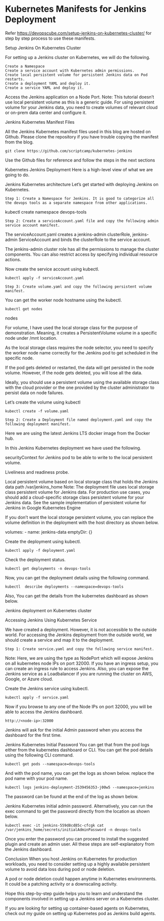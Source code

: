 # Kubernetes Manifests for Jenkins Deployment

Refer https://devopscube.com/setup-jenkins-on-kubernetes-cluster/ for step by step process to use these manifests.

Setup Jenkins On Kubernetes Cluster
  
  For setting up a Jenkins cluster on Kubernetes, we will do the following.

    Create a Namespace
    Create a service account with Kubernetes admin permissions.
    Create local persistent volume for persistent Jenkins data on Pod restarts.
    Create a deployment YAML and deploy it.
    Create a service YAML and deploy it.

Access the Jenkins application on a Node Port.
Note: This tutorial doesn’t use local persistent volume as this is a generic guide. For using persistent volume for your Jenkins data, you need to create volumes of relevant cloud or on-prem data center and configure it.

Jenkins Kubernetes Manifest Files

All the Jenkins Kubernetes manifest files used in this blog are hosted on Github. Please clone the repository if you have trouble copying the manifest from the blog.

    git clone https://github.com/scriptcamp/kubernetes-jenkins

Use the Github files for reference and follow the steps in the next sections

Kubernetes Jenkins Deployment
  Here is a high-level view of what we are going to do.

Jenkins Kubernetes architecture
  Let’s get started with deploying Jenkins on Kubernetes.

    Step 1: Create a Namespace for Jenkins. It is good to categorize all the devops tools as a separate namespace from other applications.

kubectl create namespace devops-tools
    
    Step 2: Create a serviceAccount.yaml file and copy the following admin service account manifest.

The serviceAccount.yaml creates a jenkins-admin clusterRole, jenkins-admin ServiceAccount and binds the clusterRole to the service account.


The jenkins-admin cluster role has all the permissions to manage the cluster components. You can also restrict access by specifying individual resource actions.


Now create the service account using kubectl.

    kubectl apply -f serviceAccount.yaml
    
    Step 3: Create volume.yaml and copy the following persistent volume manifest.

You can get the worker node hostname using the kubectl.

    kubectl get nodes

nodes

For volume, I have used the local storage class for the purpose of demonstration. Meaning, it creates a PersistentVolume volume in a specific node under /mnt location.

As the local storage class requires the node selector, you need to specify the worker node name correctly for the Jenkins pod to get scheduled in the specific node.

If the pod gets deleted or restarted, the data will get persisted in the node volume. However, if the node gets deleted, you will lose all the data.

Ideally, you should use a persistent volume using the available storage class with the cloud provider or the one provided by the cluster administrator to persist data on node failures.

Let’s create the volume using kubectl

    kubectl create -f volume.yaml

    Step 2: Create a Deployment file named deployment.yaml and copy the following deployment manifest.

Here we are using the latest Jenkins LTS docker image from the Docker hub.

In this Jenkins Kubernetes deployment we have used the following.

securityContext for Jenkins pod to be able to write to the local persistent volume.

Liveliness and readiness probe.

Local persistent volume based on local storage class that holds the Jenkins data path /var/jenkins_home
  Note: The deployment file uses local storage class persistent volume for Jenkins data. For production use cases, you should add a cloud-specific storage         class persistent volume for your Jenkins data. See the sample implementation of persistent volume for Jenkins in Google Kubernetes Engine

If you don’t want the local storage persistent volume, you can replace the volume definition in the deployment with the host directory as shown below.

volumes:
      - name: jenkins-data
        emptyDir: {}
  
  Create the deployment using kubectl.

    kubectl apply -f deployment.yaml

Check the deployment status.

    kubectl get deployments -n devops-tools

Now, you can get the deployment details using the following command.

    kubectl  describe deployments --namespace=devops-tools

Also, You can get the details from the kubernetes dashboard as shown below.

Jenkins deployment on Kubernetes cluster

Accessing Jenkins Using Kubernetes Service

We have created a deployment. However, it is not accessible to the outside world. For accessing the Jenkins deployment from the outside world, we should create a service and map it to the deployment.

    Step 1: Create service.yaml and copy the following service manifest.

   Note: Here, we are using the type as NodePort which will expose Jenkins on all kubernetes node IPs on port 32000. If you have an ingress setup, you can          create an ingress rule to access Jenkins. Also, you can expose the Jenkins service as a Loadbalancer if you are running the cluster on AWS,
         Google, or Azure cloud.

Create the Jenkins service using kubectl.

    kubectl apply -f service.yaml

Now if you browse to any one of the Node IPs on port 32000, you will be able to access the Jenkins dashboard.

    http://<node-ip>:32000

Jenkins will ask for the initial Admin password when you access the dashboard for the first time.

Jenkins Kubernetes Initial Password
You can get that from the pod logs either from the kubernetes dashboard or  CLI. You can get the pod details using the following CLI command.

    kubectl get pods --namespace=devops-tools

And with the pod name, you can get the logs as shown below. replace the pod name with your pod name.

    kubectl logs jenkins-deployment-2539456353-j00w5 --namespace=jenkins

The password can be found at the end of the log as shown below.

Jenkins Kubernetes initial admin password.
Alternatively, you can run the exec command to get the password directly from the location as shown below.

    kubectl exec -it jenkins-559d8cd85c-cfcgk cat  /var/jenkins_home/secrets/initialAdminPassword -n devops-tools

Once you enter the password you can proceed to install the suggested plugin and create an admin user. All these steps are self-explanatory from the Jenkins dashboard.

Conclusion
When you host Jenkins on Kubernetes for production workloads, you need to consider setting up a highly available persistent volume to avoid data loss during pod or node deletion.

A pod or node deletion could happen anytime in Kubernetes environments. It could be a patching activity or a downscaling activity.

Hope this step-by-step guide helps you to learn and understand the components involved in setting up a Jenkins server on a Kubernetes cluster.

If you are looking for setting up container-based agents on Kubernetes, check out my guide on setting up Kubernetes pod as Jenkins build agents.
